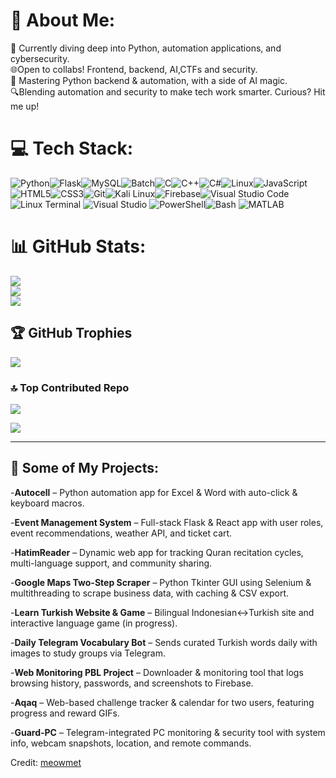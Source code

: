 # 💫 About Me:
🚀 Currently diving deep into Python, automation applications, and cybersecurity.<br>🌐Open to collabs! Frontend, backend, AI,CTFs and security.<br>📘 Mastering Python backend & automation, with a side of AI magic.<br>🔍Blending automation and security to make tech work smarter. Curious? Hit me up!<br>


# 💻 Tech Stack:
![Python](https://img.shields.io/badge/python-%233776AB.svg?style=for-the-badge&logo=python&logoColor=white)![Flask](https://img.shields.io/badge/Flask-%23000.svg?style=for-the-badge&logo=flask&logoColor=white)![MySQL](https://img.shields.io/badge/mysql-%2300f.svg?style=for-the-badge&logo=mysql&logoColor=white)![Batch](https://img.shields.io/badge/Batch-%23C0C0C0.svg?style=for-the-badge&logo=windows&logoColor=white)![C](https://img.shields.io/badge/C-%2300599C.svg?style=for-the-badge&logo=c&logoColor=white)![C++](https://img.shields.io/badge/C++-%2300599C.svg?style=for-the-badge&logo=c%2B%2B&logoColor=white)![C#](https://img.shields.io/badge/C%23-%23239120.svg?style=for-the-badge&logo=c-sharp&logoColor=white)![Linux](https://img.shields.io/badge/Linux-FCC624?style=for-the-badge&logo=linux&logoColor=black)![JavaScript](https://img.shields.io/badge/JavaScript-%23F7DF1E.svg?style=for-the-badge&logo=javascript&logoColor=black)![HTML5](https://img.shields.io/badge/HTML5-%23E34F26.svg?style=for-the-badge&logo=html5&logoColor=white)![CSS3](https://img.shields.io/badge/CSS3-%231572B6.svg?style=for-the-badge&logo=css3&logoColor=white)![Git](https://img.shields.io/badge/Git-%23F05032.svg?style=for-the-badge&logo=git&logoColor=white)![Kali Linux](https://img.shields.io/badge/Kali_Linux-%23006FBA.svg?style=for-the-badge&logo=kali-linux&logoColor=white)![Firebase](https://img.shields.io/badge/Firebase-%23FFCA28.svg?style=for-the-badge&logo=firebase&logoColor=black)![Visual Studio Code](https://img.shields.io/badge/VS_Code-%23007ACC.svg?style=for-the-badge&logo=visual-studio-code&logoColor=white)![Linux Terminal](https://img.shields.io/badge/Terminal-%23000000.svg?style=for-the-badge&logo=gnome-terminal&logoColor=white) 
![Visual Studio](https://img.shields.io/badge/Visual_Studio-%235C2D91.svg?style=for-the-badge&logo=visual-studio&logoColor=white)
![PowerShell](https://img.shields.io/badge/PowerShell-%23007ACC.svg?style=for-the-badge&logo=powershell&logoColor=white)![Bash](https://img.shields.io/badge/Bash-%23000.svg?style=for-the-badge&logo=gnu-bash&logoColor=white) ![MATLAB](https://img.shields.io/badge/MATLAB-%23E16737.svg?style=for-the-badge&logo=Mathworks&logoColor=white)

 


# 📊 GitHub Stats:
![](https://github-readme-stats.vercel.app/api?username=meowmet&theme=dark&hide_border=false&include_all_commits=false&count_private=true)<br/>
![](https://github-readme-streak-stats.herokuapp.com/?user=meowmet&theme=dark&hide_border=false)<br/>
![](https://github-readme-stats.vercel.app/api/top-langs/?username=meowmet&theme=dark&hide_border=false&include_all_commits=false&count_private=true&layout=compact)

## 🏆 GitHub Trophies
![](https://github-profile-trophy.vercel.app/?username=meowmet&theme=onedark&no-frame=true&no-bg=false&margin-w=4)

### 🔝 Top Contributed Repo
![](https://github-contributor-stats.vercel.app/api?username=meowmet&limit=5&theme=tokyonight&combine_all_yearly_contributions=true)






[![](https://visitcount.itsvg.in/api?id=meowmet&icon=2&color=4)](https://visitcount.itsvg.in)

------

## 🚀 Some of My Projects:
-**Autocell** – Python automation app for Excel & Word with auto-click & keyboard macros.

-**Event Management System** – Full-stack Flask & React app with user roles, event recommendations, weather API, and ticket cart.

-**HatimReader** – Dynamic web app for tracking Quran recitation cycles, multi-language support, and community sharing.

-**Google Maps Two-Step Scraper** – Python Tkinter GUI using Selenium & multithreading to scrape business data, with caching & CSV export.

-**Learn Turkish Website & Game** – Bilingual Indonesian↔Turkish site and interactive language game (in progress).

-**Daily Telegram Vocabulary Bot** – Sends curated Turkish words daily with images to study groups via Telegram.

-**Web Monitoring PBL Project** – Downloader & monitoring tool that logs browsing history, passwords, and screenshots to Firebase.

-**Aqaq** – Web-based challenge tracker & calendar for two users, featuring progress and reward GIFs.

-**Guard-PC** – Telegram-integrated PC monitoring & security tool with system info, webcam snapshots, location, and remote commands.

Credit: [meowmet](https://github.com/meowmet)  
